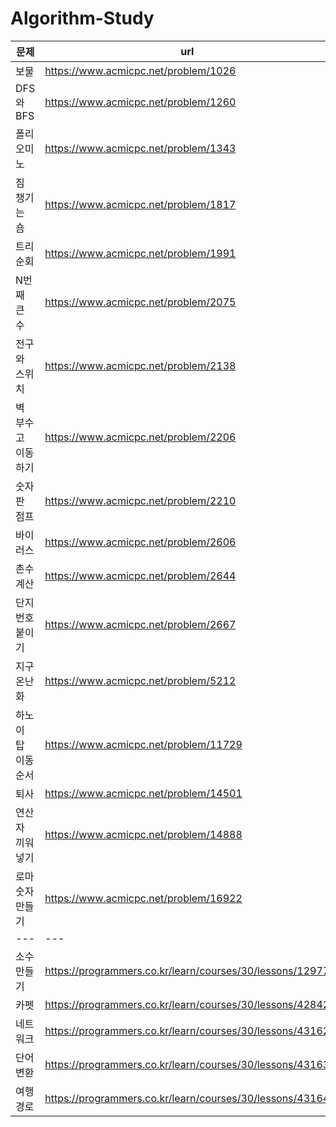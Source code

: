 # Algorithm-Study

|문제|url|
|---|---|
|보물|https://www.acmicpc.net/problem/1026|
|DFS와 BFS|https://www.acmicpc.net/problem/1260|
|폴리오미노|https://www.acmicpc.net/problem/1343|
|짐 챙기는 숌|https://www.acmicpc.net/problem/1817|
|트리 순회|https://www.acmicpc.net/problem/1991|
|N번째 큰 수|https://www.acmicpc.net/problem/2075|
|전구와 스위치|https://www.acmicpc.net/problem/2138|
|벽 부수고 이동하기|https://www.acmicpc.net/problem/2206|
|숫자판 점프|https://www.acmicpc.net/problem/2210|
|바이러스|https://www.acmicpc.net/problem/2606|
|촌수계산|https://www.acmicpc.net/problem/2644|
|단지번호붙이기|https://www.acmicpc.net/problem/2667|
|지구 온난화|https://www.acmicpc.net/problem/5212|
|하노이 탑 이동 순서|https://www.acmicpc.net/problem/11729|
|퇴사|https://www.acmicpc.net/problem/14501|
|연산자 끼워넣기|https://www.acmicpc.net/problem/14888|
|로마 숫자 만들기|https://www.acmicpc.net/problem/16922|
|---|---|
|소수 만들기|https://programmers.co.kr/learn/courses/30/lessons/12977|
|카펫|https://programmers.co.kr/learn/courses/30/lessons/42842|
|네트워크|https://programmers.co.kr/learn/courses/30/lessons/43162|
|단어 변환|https://programmers.co.kr/learn/courses/30/lessons/43163|
|여행경로|https://programmers.co.kr/learn/courses/30/lessons/43164|
